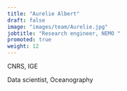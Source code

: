 ```yaml
---
title: "Aurelie Albert"
draft: false
image: "images/team/Aurelie.jpg"
jobtitle: "Research engineer, NEMO "
promoted: true
weight: 12
---
```


CNRS, IGE

Data scientist, Oceanography

